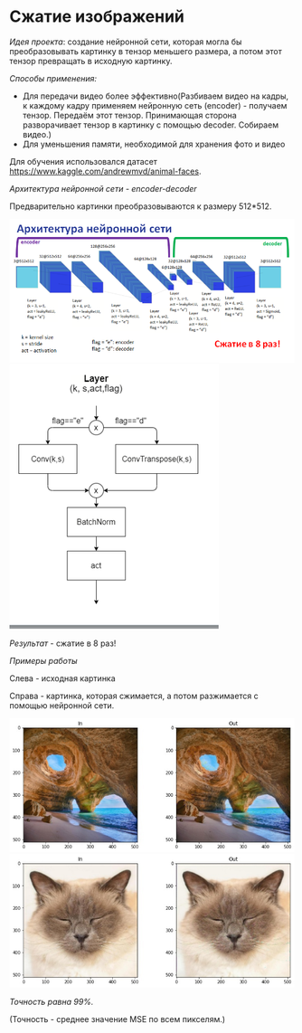 # Сжатие изображений

_Идея проекта_: создание нейронной сети, которая могла бы преобразовывать картинку в тензор меньшего размера, а потом этот тензор превращать в исходную картинку.

_Способы применения:_
 - Для передачи видео более эффективно(Разбиваем видео на кадры, к каждому кадру применяем нейронную сеть (encoder) - получаем тензор. Передаём этот тензор. Принимающая сторона разворачивает тензор в картинку с помощью decoder. Собираем видео.)
 - Для уменьшения памяти, необходимой для хранения фото и видео

Для обучения использовался датасет https://www.kaggle.com/andrewmvd/animal-faces.

_Архитектура нейронной сети - encoder-decoder_

Предварительно картинки преобразовываются к размеру 512*512. 

![](https://github.com/AnastasiaCHAS/Image-compression/blob/main/ar.png)
![](https://github.com/AnastasiaCHAS/Image-compression/blob/main/la.png)

_Результат_ - сжатие в 8 раз!

_Примеры работы_

Слева - исходная картинка

Справа - картинка, которая сжимается, а потом разжимается с помощью нейронной сети.

![](https://github.com/AnastasiaCHAS/Image-compression/blob/main/1.jpg)
![](https://github.com/AnastasiaCHAS/Image-compression/blob/main/2.jpg)

_Точность равна 99%._

(Точность - среднее значение MSE по всем пикселям.)
